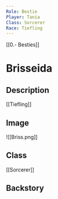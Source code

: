 ```yaml
---
Role: Bestie
Player: Tania
Class: Sorcerer
Race: Tiefling
---
```

[[0.- Besties]]
# Brisseida
## Description
[[Tiefling]]
## Image
![[Briss.png]]
## Class
[[Sorcerer]]
## Backstory